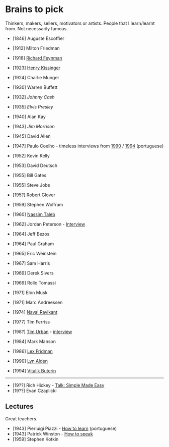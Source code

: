 # Brains to pick

Thinkers, makers, sellers, motivators or artists. People that I learn/learnt from. Not necessarily famous.

- [1846] Auguste Escoffier

- [1912] Milton Friedman
- [1918] [Richard Feynman](https://twitter.com/ProfFeynman)

- [1923] [Henry Kissinger](https://en.wikipedia.org/wiki/Henry_Kissinger)
- [1924] Charlie Munger

- [1930] Warren Buffett
- [1932] *Johnny Cash*
- [1935] *Elvis Presley*

- [1940] Alan Kay
- [1943] *Jim Morrison*
- [1945] David Allen
- [1947] Paulo Coelho - timeless interviews from [1990](https://www.youtube.com/watch?v=ItllhYhQR4Q) / [1994](https://www.youtube.com/watch?v=4AwUM3Br_Pg) (portuguese)

- [1952] Kevin Kelly
- [1953] David Deutsch
- [1955] Bill Gates 
- [1955] Steve Jobs
- [195?] Robert Glover
- [1959] Stephen Wolfram

- [1960] [Nassim Taleb](https://twitter.com/nntaleb)
- [1962] Jordan Peterson - [Interview](https://tim.blog/2021/03/01/jordan-peterson/)
- [1964] Jeff Bezos
- [1964] Paul Graham
- [1965] Eric Weinstein
- [1967] Sam Harris
- [1969] Derek Sivers
- [1969] Rollo Tomassi

- [1971] Elon Musk
- [1971] Marc Andreessen
- [1974] [Naval Ravikant](https://twitter.com/naval)
- [1977] Tim Ferriss

- [198?] [Tim Urban](https://twitter.com/waitbutwhy) - [interview](https://www.youtube.com/watch?v=0Jd7fJgFkPU)
- [1984] Mark Manson
- [1986] [Lex Fridman](https://twitter.com/lexfridman)

- [1990] [Lyn Alden](https://twitter.com/lynaldencontact)
- [1994] [Vitalik Buterin](https://vitalik.ca)

---

- [19??] Rich Hickey - [Talk: Simple Made Easy](www.infoq.com/presentations/Simple-Made-Easy)
- [19??] Evan Czaplicki

## Lectures

Great teachers.

- [1943] Pierluigi Piazzi - [How to learn](https://www.youtube.com/watch?v=RlSCoYwnxr4) (portuguese)
- [1943] Patrick Winston - [How to speak](https://www.youtube.com/watch?v=Unzc731iCUY)
- [1959] Stephen Kotkin

<!--
- Abbas (iran - photojournalist)
- Pawel Kuczynski (illustrator)
- Mario Puppo (illustrator)
- Edward Tufte
- Sarah Tavel (ex pinterest ceo)
-->
